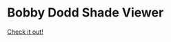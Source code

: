 # Bobby Dodd Shade Viewer
[Check it out!](https://lisomaps.github.io/BobbyDoddShadeViewer/index.html)
